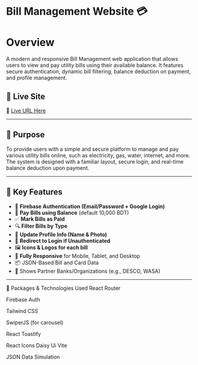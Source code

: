 
# Bill Management Website 💳

# Overview  
A modern and responsive Bill Management web application that allows users to view and pay utility bills using their available balance. It features secure authentication, dynamic bill filtering, balance deduction on payment, and profile management.

## 🔗 Live Site

🔴 [Live URL Here](https://bill-pays-98812.web.app/)

---

## 🎯 Purpose

To provide users with a simple and secure platform to manage and pay various utility bills online, such as electricity, gas, water, internet, and more. The system is designed with a familiar layout, secure login, and real-time balance deduction upon payment.

---

## 🚀 Key Features

- 🔐 **Firebase Authentication (Email/Password + Google Login)**
- 🧾 **Pay Bills using Balance** (default 10,000 BDT)
- ✅ **Mark Bills as Paid**
- 🔍 **Filter Bills by Type**
- 📝 **Update Profile Info (Name & Photo)**
- 🔁 **Redirect to Login if Unauthenticated**
- 🖼️ **Icons & Logos for each bill**
- 📱 **Fully Responsive** for Mobile, Tablet, and Desktop
- 📦 JSON-Based Bill and Card Data
- 🏦 Shows Partner Banks/Organizations (e.g., DESCO, WASA)

---
🧩 Packages & Technologies Used
React Router

Firebase Auth

Tailwind CSS

SwiperJS (for carousel)

React Toastify

React Icons
Daisy Ui
Vite

JSON Data Simulation

